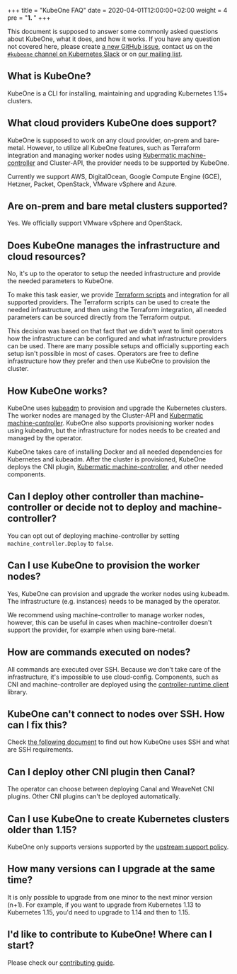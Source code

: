 +++
title = "KubeOne FAQ"
date = 2020-04-01T12:00:00+02:00
weight = 4
pre = "<b>1. </b>"
+++

This document is supposed to answer some commonly asked questions about KubeOne,
what it does, and how it works. If you have any question not covered here,
please create [a new GitHub issue][1], contact us on the
[`#kubeone` channel on Kubernetes Slack][2] or on [our mailing list][3].

## What is KubeOne?

KubeOne is a CLI for installing, maintaining and upgrading
Kubernetes 1.15+ clusters.

## What cloud providers KubeOne does support?

KubeOne is supposed to work on any cloud provider, on-prem and bare-metal.
However, to utilize all KubeOne features, such as Terraform integration and
managing worker nodes using [Kubermatic machine-controller][4] and Cluster-API,
the provider needs to be supported by KubeOne.

Currently we support AWS, DigitalOcean, Google Compute Engine (GCE), Hetzner,
Packet, OpenStack, VMware vSphere and Azure.

## Are on-prem and bare metal clusters supported?

Yes. We officially support VMware vSphere and OpenStack.

## Does KubeOne manages the infrastructure and cloud resources?

No, it's up to the operator to setup the needed infrastructure and provide the
needed parameters to KubeOne.

To make this task easier, we provide [Terraform scripts][5] and integration 
for all supported providers. The Terraform scripts can be used to create the
needed infrastructure, and then using the Terraform integration, all needed
parameters can be sourced directly from the Terraform output.

This decision was based on that fact that we didn't want to limit operators how
the infrastructure can be configured and what infrastructure providers can be used.
There are many possible setups and officially supporting each setup isn't possible
in most of cases. Operators are free to define infrastructure how they prefer and then
use KubeOne to provision the cluster.

## How KubeOne works?

KubeOne uses [kubeadm][6] to provision and upgrade the Kubernetes clusters.
The worker nodes are managed by the Cluster-API and [Kubermatic machine-controller][4].
KubeOne also supports provisioning worker nodes using kubeadm, but the infrastructure for
nodes needs to be created and managed by the operator.

KubeOne takes care of installing Docker and all needed dependencies for
Kubernetes and kubeadm. After the cluster is provisioned, KubeOne deploys
the CNI plugin, [Kubermatic machine-controller][4], and other
needed components.

## Can I deploy other controller than machine-controller or decide not to deploy and machine-controller?

You can opt out of deploying machine-controller by setting
`machine_controller.Deploy` to `false`.

## Can I use KubeOne to provision the worker nodes?

Yes, KubeOne can provision and upgrade the worker nodes using kubeadm.
The infrastructure (e.g. instances) needs to be managed by the operator.

We recommend using machine-controller to manage worker nodes, however, 
this can be useful in cases when machine-controller doesn't support the provider,
for example when using bare-metal.

## How are commands executed on nodes?

All commands are executed over SSH. Because we don't take care of the
infrastructure, it's impossible to use cloud-config. Components, such as CNI
and machine-controller are deployed using the [controller-runtime client][7]
library.

## KubeOne can't connect to nodes over SSH. How can I fix this?

Check [the following document][8] to find out how KubeOne uses SSH and what are
SSH requirements.

## Can I deploy other CNI plugin then Canal?

The operator can choose between deploying Canal and WeaveNet CNI plugins.
Other CNI plugins can't be deployed automatically.

## Can I use KubeOne to create Kubernetes clusters older than 1.15?

KubeOne only supports versions supported by the [upstream support policy][9].

## How many versions can I upgrade at the same time?

It is only possible to upgrade from one minor to the next minor version (n+1).
For example, if you want to upgrade from Kubernetes 1.13 to Kubernetes 1.15,
you'd need to upgrade to 1.14 and then to 1.15.

## I'd like to contribute to KubeOne! Where can I start?

Please check our [contributing guide][10].

[1]: https://github.com/kubermatic/kubeone/issues
[2]: http://slack.k8s.io/
[3]: https://groups.google.com/forum/#!forum/loodse-dev
[4]: https://github.com/kubermatic/machine-controller
[5]: http://github.com/kubermatic/kubeone/tree/master/examples/terraform
[6]: https://github.com/kubernetes/kubeadm
[7]: https://godoc.org/sigs.k8s.io/controller-runtime/pkg/client
[8]: ../using_kubeone/ssh/
[9]: https://kubernetes.io/docs/setup/release/version-skew-policy/#supported-versions
[10]: https://github.com/kubermatic/kubeone/blob/master/CONTRIBUTING.md